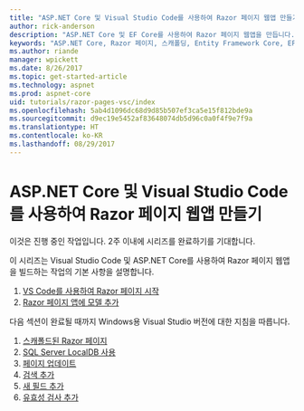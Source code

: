 ```yaml
---
title: "ASP.NET Core 및 Visual Studio Code를 사용하여 Razor 페이지 웹앱 만들기"
author: rick-anderson
description: "ASP.NET Core 및 EF Core를 사용하여 Razor 페이지 웹앱을 만듭니다."
keywords: "ASP.NET Core, Razor 페이지, 스캐폴딩, Entity Framework Core, EF, EF Core, 데이터베이스, 코드, Visual Studio Code"
ms.author: riande
manager: wpickett
ms.date: 8/26/2017
ms.topic: get-started-article
ms.technology: aspnet
ms.prod: aspnet-core
uid: tutorials/razor-pages-vsc/index
ms.openlocfilehash: 5ab4d1096dc68d9d85b507ef3ca5e15f812bde9a
ms.sourcegitcommit: d9ec19e5452af83648074db5d96c0a0f4f9e7f9a
ms.translationtype: HT
ms.contentlocale: ko-KR
ms.lasthandoff: 08/29/2017
---
```

# <a name="create-a-razor-pages-web-app-with-aspnet-core-and-visual-studio-code"></a>ASP.NET Core 및 Visual Studio Code를 사용하여 Razor 페이지 웹앱 만들기

이것은 진행 중인 작업입니다. 2주 이내에 시리즈를 완료하기를 기대합니다.

이 시리즈는 Visual Studio Code 및 ASP.NET Core를 사용하여 Razor 페이지 웹앱을 빌드하는 작업의 기본 사항을 설명합니다.

1. [VS Code를 사용하여 Razor 페이지 시작](xref:tutorials/razor-pages-vsc/razor-pages-start)
1. [Razor 페이지 앱에 모델 추가](xref:tutorials/razor-pages-vsc/model)

다음 섹션이 완료될 때까지 Windows용 Visual Studio 버전에 대한 지침을 따릅니다.


1. [스캐폴드된 Razor 페이지](xref:tutorials/razor-pages/page)
1. [SQL Server LocalDB 사용](xref:tutorials/razor-pages/sql)
1. [페이지 업데이트](xref:tutorials/razor-pages/da1)
1. [검색 추가](xref:tutorials/razor-pages/search)
1. [새 필드 추가](xref:tutorials/razor-pages/new-field)
1. [유효성 검사 추가](xref:tutorials/razor-pages/validation)
